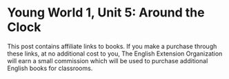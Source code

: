 # Young World 1, Unit 5: Around the Clock

This post contains affiliate links to books. If you make a purchase through these links, at no additional cost to you, The English Extension Organization will earn a small commission which will be used to purchase additional English books for classrooms.





<!--stackedit_data:
eyJoaXN0b3J5IjpbMTEwMzUxMDE5M119
-->